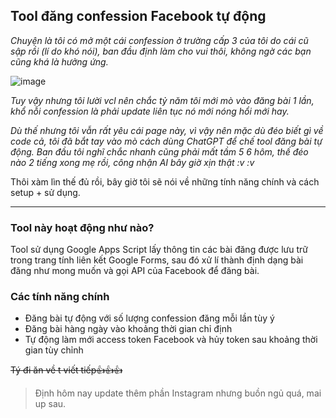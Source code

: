## Tool đăng confession Facebook tự động

*Chuyện là tôi có mở một cái confession ở trường cấp 3 của tôi do cái cũ sập rồi (lí do khó nói), ban đầu định làm cho vui thôi, không ngờ các bạn cũng khá là hưởng ứng.*

![image](https://github.com/user-attachments/assets/899ae583-7d92-4b6c-a7eb-4164b6a45be0)
<!-- ![image](https://github.com/user-attachments/assets/b00051f0-c905-4e24-88bf-ba8764d63ee3) -->


*Tuy vậy nhưng tôi lười vcl nên chắc tỷ năm tôi mới mò vào đăng bài 1 lần, khổ nỗi confession là phải update liên tục nó mới nóng hổi mới hay.*

*Dù thế nhưng tôi vẫn rất yêu cái page này, vì vậy nên mặc dù đéo biết gì về code cả, tôi đã bắt tay vào mò cách dùng ChatGPT để chế tool đăng bài tự động. Ban đầu tôi nghĩ chắc nhanh cũng phải mất tầm 5 6 hôm, thế đéo nào 2 tiếng xong mẹ rồi, công nhận AI bây giờ xịn thật :v :v*

Thôi xàm lìn thế đủ rồi, bây giờ tôi sẽ nói về những tính năng chính và cách setup + sử dụng.

----------------------------------------

### Tool này hoạt động như nào?

Tool sử dụng Google Apps Script lấy thông tin các bài đăng được lưu trữ trong trang tính liên kết Google Forms, sau đó xử lí thành định dạng bài đăng như mong muốn và gọi API của Facebook để đăng bài.

### Các tính năng chính

- Đăng bài tự động với số lượng confession đăng mỗi lần tùy ý
- Đăng bài hàng ngày vào khoảng thời gian chỉ định
- Tự động làm mới access token Facebook và hủy token sau khoảng thời gian tùy chỉnh

~~Tý đi ăn về t viết tiếp👍👍👍~~
> Định hôm nay update thêm phần Instagram nhưng buồn ngủ quá, mai up sau.

